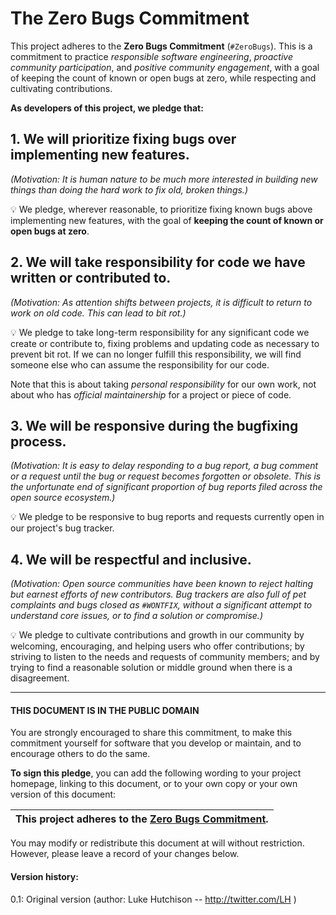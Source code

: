 
# The Zero Bugs Commitment

This project adheres to the **Zero Bugs Commitment** (`#ZeroBugs`).
This is a commitment to practice *responsible software engineering*,
*proactive community participation*, and *positive community engagement*,
with a goal of keeping the count of known or open bugs at zero, while
respecting and cultivating contributions.

**As developers of this project, we pledge that:**

## 1. We will prioritize fixing bugs over implementing new features.

*(Motivation: It is human nature to be much more interested in building new
things than doing the hard work to fix old, broken things.)*

💡 We pledge, wherever reasonable, to prioritize fixing known bugs above
implementing new features, with the goal of **keeping the count of known or
open bugs at zero**.


## 2. We will take responsibility for code we have written or contributed to.

*(Motivation: As attention shifts between projects, it is difficult to return
to work on old code. This can lead to bit rot.)*

💡 We pledge to take long-term responsibility for any significant code we
create or contribute to, fixing problems and updating code as necessary to
prevent bit rot. If we can no longer fulfill this responsibility, we will
find someone else who can assume the responsibility for our code.

Note that this is about taking *personal responsibility* for our own work, not
about who has *official maintainership* for a project or piece of code.

## 3. We will be responsive during the bugfixing process.

*(Motivation: It is easy to delay responding to a bug report, a bug comment or
a request until the bug or request becomes forgotten or obsolete. This is the
unfortunate end of significant proportion of bug reports filed across the open
source ecosystem.)* 

💡 We pledge to be responsive to bug reports and requests currently open in our
project's bug tracker.

## 4. We will be respectful and inclusive.

*(Motivation: Open source communities have been known to reject halting but
earnest efforts of new contributors. Bug trackers are also full of pet
complaints and bugs closed as `#WONTFIX`, without a significant attempt to
understand core issues, or to find a solution or compromise.)*

💡 We pledge to cultivate contributions and growth in our community by
welcoming, encouraging, and helping users who offer contributions;
by striving to listen to the needs and requests of community members;
and by trying to find a reasonable solution or middle ground when there is
a disagreement.

---

#### THIS DOCUMENT IS IN THE PUBLIC DOMAIN

You are strongly encouraged to share this commitment, to make this commitment
yourself for software that you develop or maintain, and to encourage others to
do the same.

**To sign this pledge**, you can add the following wording to your project
homepage, linking to this document, or to your own copy or your own version of
this document:

| **This project adheres to the [Zero Bugs Commitment](https://github.com/classgraph/classgraph/blob/master/Zero-Bugs-Commitment.md).** |
|-----------------------------|

You may modify or redistribute this document at will without restriction.
However, please leave a record of your changes below.

#### Version history:

0.1: Original version (author: Luke Hutchison -- http://twitter.com/LH )
